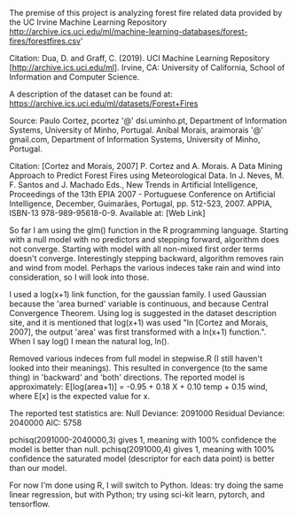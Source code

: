The premise of this project is analyzing forest fire related data provided by the UC Irvine Machine Learning Repository 
http://archive.ics.uci.edu/ml/machine-learning-databases/forest-fires/forestfires.csv'

Citation:
Dua, D. and Graff, C. (2019). UCI Machine Learning Repository [http://archive.ics.uci.edu/ml]. Irvine, CA: University of California, School of Information and Computer Science.

A description of the dataset can be found at:
https://archive.ics.uci.edu/ml/datasets/Forest+Fires

Source:
Paulo Cortez, pcortez '@' dsi.uminho.pt, Department of Information Systems, University of Minho, Portugal.
Aníbal Morais, araimorais '@' gmail.com, Department of Information Systems, University of Minho, Portugal. 

Citation:
[Cortez and Morais, 2007] P. Cortez and A. Morais. A Data Mining Approach to Predict Forest Fires using Meteorological Data. In J. Neves, M. F. Santos and J. Machado Eds., New Trends in Artificial Intelligence, Proceedings of the 13th EPIA 2007 - Portuguese Conference on Artificial Intelligence, December, Guimarães, Portugal, pp. 512-523, 2007. APPIA, ISBN-13 978-989-95618-0-9. Available at: [Web Link]

So far I am using the glm() function in the R programming language. Starting with a null model with no predictors and stepping forward, algorithm does not converge. Starting with model with all non-mixed first order terms doesn't converge. Interestingly stepping backward, algorithm removes rain and wind from model. Perhaps the various indeces take rain and wind into consideration, so I will look into those.

I used a log(x+1) link function, for the gaussian family. I used Gaussian because the 'area burned' variable is continuous, and because Central Convergence Theorem. Using log is suggested in the dataset description site, and it is mentioned that log(x+1) was used "In [Cortez and Morais, 2007], the output 'area' was first transformed with a ln(x+1) function.". When I say log() I mean the natural log, ln().

Removed various indeces from full model in stepwise.R (I still haven't looked into their meanings). This resulted in convergence (to the same thing) in 'backward' and 'both' directions. The reported model is approximately:
E[log(area+1)] = -0.95 + 0.18 X + 0.10 temp + 0.15 wind,
where E[x] is the expected value for x.

The reported test statistics are:
Null Deviance:	    2091000 
Residual Deviance: 2040000 	AIC: 5758

pchisq(2091000-2040000,3) gives 1, meaning with 100% confidence the model is better than null. 
pchisq(2091000,4) gives 1, meaning with 100% confidence the saturated model (descriptor for each data point) is better than our model.

For now I'm done using R, I will switch to Python. Ideas: try doing the same linear regression, but with Python; try using sci-kit learn, pytorch, and tensorflow.
